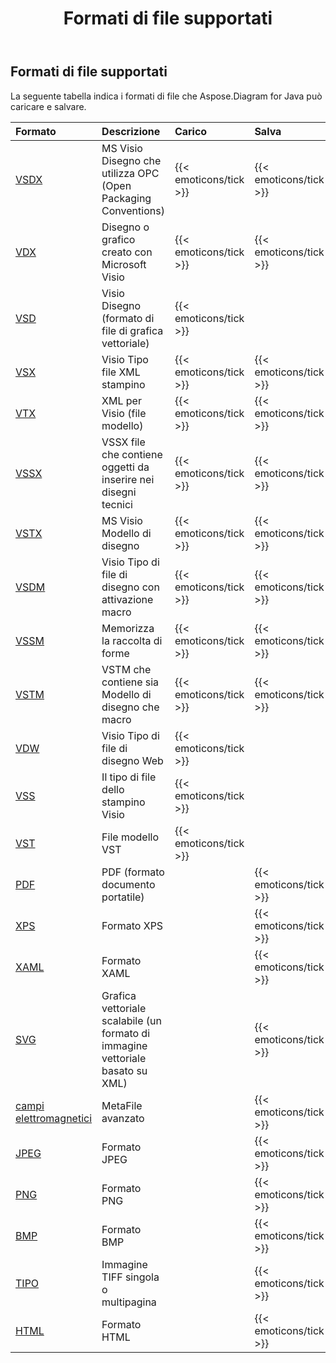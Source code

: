 ﻿---
title: Formati di file supportati
type: docs
weight: 20
url: /it/java/supported-file-formats/
description:  Visio Diagram Java API può caricare e salvare la varietà di formati tra cui VSDX, VDX, VSD, VTX, VSSX,
---
## **Formati di file supportati**
La seguente tabella indica i formati di file che Aspose.Diagram for Java può caricare e salvare.

|**Formato**|**Descrizione**|**Carico**|**Salva**|**Osservazioni**|
|:- |:- |:- |:- |:- |
|[VSDX](https://docs.fileformat.com/visio/vsdx/)|MS Visio Disegno che utilizza OPC (Open Packaging Conventions)|{{< emoticons/tick >}}|{{< emoticons/tick >}}||
|[VDX](https://docs.fileformat.com/visio/vdx/)  |Disegno o grafico creato con Microsoft Visio|{{< emoticons/tick >}}|{{< emoticons/tick >}}||
|[VSD](https://docs.fileformat.com/visio/vsd/)|Visio Disegno (formato di file di grafica vettoriale)|{{< emoticons/tick >}}|||
|[VSX](https://docs.fileformat.com/visio/vsx/)|Visio Tipo file XML stampino|{{< emoticons/tick >}}|{{< emoticons/tick >}}||
|[VTX](https://docs.fileformat.com/visio/vtx/) |XML per Visio (file modello)|{{< emoticons/tick >}}|{{< emoticons/tick >}}||
|[VSSX](https://docs.fileformat.com/visio/vssx/)|VSSX file che contiene oggetti da inserire nei disegni tecnici|{{< emoticons/tick >}}|{{< emoticons/tick >}}||
|[VSTX](https://docs.fileformat.com/visio/vstx/)|MS Visio Modello di disegno|{{< emoticons/tick >}}|{{< emoticons/tick >}}||
|[VSDM](https://docs.fileformat.com/visio/vsdm/)|Visio Tipo di file di disegno con attivazione macro|{{< emoticons/tick >}}|{{< emoticons/tick >}}||
|[VSSM](https://docs.fileformat.com/visio/vssm/) |Memorizza la raccolta di forme|{{< emoticons/tick >}}|{{< emoticons/tick >}}||
|[VSTM](https://docs.fileformat.com/visio/vstm/) |VSTM che contiene sia Modello di disegno che macro|{{< emoticons/tick >}}|{{< emoticons/tick >}}||
|[VDW](https://docs.fileformat.com/visio/vdw/)|Visio Tipo di file di disegno Web|{{< emoticons/tick >}}|||
|[VSS](https://docs.fileformat.com/visio/vss/)|Il tipo di file dello stampino Visio|{{< emoticons/tick >}}|||
|[VST](https://docs.fileformat.com/visio/vst/)|File modello VST|{{< emoticons/tick >}}|||
|[PDF](https://docs.fileformat.com/pdf/)|PDF (formato documento portatile)||{{< emoticons/tick >}}||
|[XPS](https://docs.fileformat.com/page-description-language/xps/)|Formato XPS||{{< emoticons/tick >}}||
|[XAML](https://docs.fileformat.com/web/xaml/)|Formato XAML||{{< emoticons/tick >}}||
|[SVG](https://docs.fileformat.com/specification/page-description-language/svg/)|Grafica vettoriale scalabile (un formato di immagine vettoriale basato su XML)||{{< emoticons/tick >}}||
|[campi elettromagnetici](https://docs.fileformat.com/image/emf/)|MetaFile avanzato||{{< emoticons/tick >}}||
|[JPEG](https://docs.fileformat.com/image/jpeg/)|Formato JPEG||{{< emoticons/tick >}}||
|[PNG](https://docs.fileformat.com/image/png/)|Formato PNG||{{< emoticons/tick >}}||
|[BMP](https://docs.fileformat.com/image/bmp/)|Formato BMP||{{< emoticons/tick >}}||
|[TIPO](https://docs.fileformat.com/image/tiff/)|Immagine TIFF singola o multipagina||{{< emoticons/tick >}}||
|[HTML](https://docs.fileformat.com/web/html/)|Formato HTML||{{< emoticons/tick >}}||

